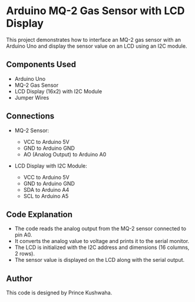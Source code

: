 # Arduino MQ-2 Gas Sensor with LCD Display

This project demonstrates how to interface an MQ-2 gas sensor with an Arduino Uno and display the sensor value on an LCD using an I2C module. 

## Components Used
- Arduino Uno
- MQ-2 Gas Sensor
- LCD Display (16x2) with I2C Module
- Jumper Wires

## Connections
- MQ-2 Sensor:
  - VCC to Arduino 5V
  - GND to Arduino GND
  - AO (Analog Output) to Arduino A0

- LCD Display with I2C Module:
  - VCC to Arduino 5V
  - GND to Arduino GND
  - SDA to Arduino A4
  - SCL to Arduino A5

## Code Explanation
- The code reads the analog output from the MQ-2 sensor connected to pin A0.
- It converts the analog value to voltage and prints it to the serial monitor.
- The LCD is initialized with the I2C address and dimensions (16 columns, 2 rows).
- The sensor value is displayed on the LCD along with the serial output.

## Author
This code is designed by Prince Kushwaha.
